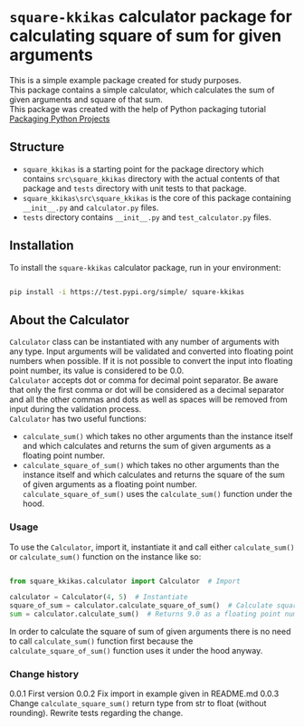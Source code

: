 # `square-kkikas` calculator package for calculating square of sum for given arguments

This is a simple example package created for study purposes.<br>
This package contains a simple calculator, which calculates the sum of given arguments and square of that sum.<br>
This package was created with the help of Python packaging tutorial [Packaging Python Projects](https://packaging.python.org/en/latest/tutorials/packaging-projects/)<br>

## Structure
- `square_kkikas` is a starting point for the package directory which contains `src\square_kkikas` directory with the actual contents of that package and `tests` directory with unit tests to that package.<br>
- `square_kkikas\src\square_kkikas` is the core of this package containing `__init__.py` and `calculator.py` files.<br>
- `tests` directory contains `__init__.py` and `test_calculator.py` files. 

## Installation
To install the `square-kkikas` calculator package, run in your environment:<br>

```bash

pip install -i https://test.pypi.org/simple/ square-kkikas

```

## About the Calculator
`Calculator` class can be instantiated with any number of arguments with any type. Input arguments will be validated and converted into floating point numbers when possible. If it is not possible to convert the input into floating point number, its value is considered to be 0.0.<br>
`Calculator` accepts dot or comma for decimal point separator. Be aware that only the first comma or dot will be considered as a decimal separator and all the other commas and dots as well as spaces will be removed from input during the validation process.<br>
`Calculator` has two useful functions:
- `calculate_sum()` which takes no other arguments than the instance itself and which calculates and returns the sum of given arguments as a floating point number.
- `calculate_square_of_sum()` which takes no other arguments than the instance itself and which calculates and returns the square of the sum of given arguments as a floating point number. `calculate_square_of_sum()` uses the `calculate_sum()` function under the hood.

### Usage
To use the `Calculator`, import it, instantiate it and call either `calculate_sum()` or `calculate_sum()` function on the instance like so: <br>

```python

from square_kkikas.calculator import Calculator  # Import

calculator = Calculator(4, 5)  # Instantiate
square_of_sum = calculator.calculate_square_of_sum()  # Calculate square of sum. Returns 81.0 as a string.
sum = calculator.calculate_sum()  # Returns 9.0 as a floating point number.

```

In order to calculate the square of sum of given arguments there is no need to call `calculate_sum()` function first because the `calculate_square_of_sum()` function uses it under the hood anyway.<br>

### Change history
0.0.1 First version
0.0.2 Fix import in example given in README.md
0.0.3 Change `calculate_square_sum()` return type from str to float (without rounding). Rewrite tests regarding the change.